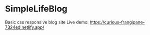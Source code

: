 # SimpleLifeBlog
Basic css responsive blog site
Live demo: https://curious-frangipane-7324ed.netlify.app/
